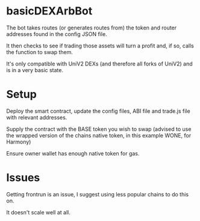 # basicDEXArbBot

The bot takes routes (or generates routes from) the token and router addresses found in the config JSON file.

It then checks to see if trading those assets will turn a profit and, if so, calls the function to swap them.

It's only compatible with UniV2 DEXs (and therefore all forks of UniV2) and is in a very basic state.

# Setup

Deploy the smart contract, update the config files, ABI file and trade.js file with relevant addresses.

Supply the contract with the BASE token you wish to swap (advised to use the wrapped version of the chains native token, in this example WONE, for Harmony)

Ensure owner wallet has enough native token for gas.

# Issues

Getting frontrun is an issue, I suggest using less popular chains to do this on.

It doesn't scale well at all.
